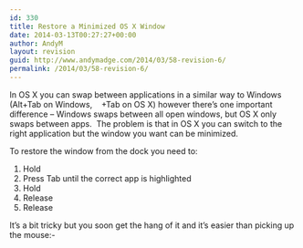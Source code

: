 ```yaml
---
id: 330
title: Restore a Minimized OS X Window
date: 2014-03-13T00:27:27+00:00
author: AndyM
layout: revision
guid: http://www.andymadge.com/2014/03/58-revision-6/
permalink: /2014/03/58-revision-6/
---
```

In OS X you can swap between applications in a similar way to Windows (Alt+Tab on Windows,<img src="http://www.danrodney.com/mac/img/menusym-command.gif" alt="" width="12" height="12" /> +Tab on OS X) however there&#8217;s one important difference &#8211; Windows swaps between all open windows, but OS X only swaps between apps.  The problem is that in OS X you can switch to the right application but the window you want can be minimized.

To restore the window from the dock you need to:

  1. Hold<img src="http://www.danrodney.com/mac/img/menusym-command.gif" alt="" width="12" height="12" /> 
  2. Press Tab until the correct app is highlighted
  3. Hold<img src="http://www.danrodney.com/mac/img/menusym-option.gif" alt="" width="12" height="11" /> 
  4. Release<img src="http://www.danrodney.com/mac/img/menusym-command.gif" alt="" width="12" height="12" /> 
  5. Release<img src="http://www.danrodney.com/mac/img/menusym-option.gif" alt="" width="12" height="11" /> 

It&#8217;s a bit tricky but you soon get the hang of it and it&#8217;s easier than picking up the mouse<img src="http://www.andymadge.com/blog/wp-includes/images/smilies/simple-smile.png" alt=":-)" class="wp-smiley" style="height: 1em; max-height: 1em;" />